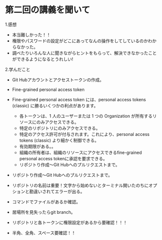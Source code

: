 # 第二回の講義を聞いて
1.感想  
- 本当難しかった！！  
- 権限やパスワードの設定がどこにあってなんの操作をしてしているのかわからなかった。  
- 調べたりいろんな人に聞きながらヒントをもらって、解決できなかったことができるようになるとうれしい!


2.学んだこと  
- Git Hubアカウントとアクセストークンの作成。  
- Fine-grained personal access token  
- Fine-grained personal access token には、personal access tokens (classic) に勝るいくつかの利点があります。

  - 各トークンは、1 人のユーザーまたは 1 つの Organization が所有するリソースにのみアクセスできる。
  - 特定のリポジトリにのみアクセスできる。
  - 特定のアクセス許可が付与されます。これにより、personal access tokens (classic) より細かく制御できる。
  - 有効期限がある。。
  - 組織の所有者は、組織のリソースにアクセスできるfine-grained personal access tokenに承認を要求できる。  
  - リポジトり作成～Git Hubへのプルリクエストまで。


- リポジトり作成～Git Hubへのプルリクエストまで。  
- リポジトリの名前は重要！文字から始めないとターミナル開いたのちにオプションと勘違いされてエラーが出る。  
- コマンドでファイルがあるか確認。  
- 居場所を見失ったらgit branch。  
- リポジトリと各トークンに権限設定があるから要確認！！！  
- 半角、全角、スペース要確認！！
